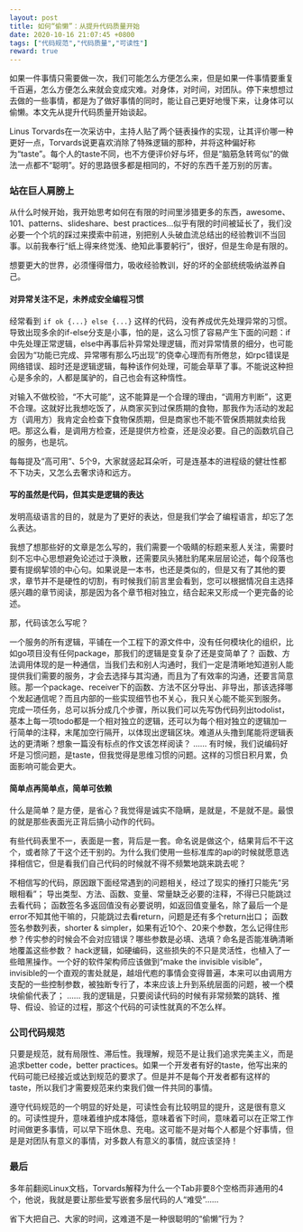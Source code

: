 ```yaml
---
layout: post  
title: 如何“偷懒”：从提升代码质量开始  
date: 2020-10-16 21:07:45 +0800
tags: ["代码规范","代码质量","可读性"]
reward: true
---
```


如果一件事情只需要做一次，我们可能怎么方便怎么来，但是如果一件事情要重复千百遍，怎么方便怎么来就会变成灾难。对身体，对时间，对团队。停下来想想过去做的一些事情，都是为了做好事情的同时，能让自己更好地慢下来，让身体可以偷懒。本文先从提升代码质量开始谈起。

Linus Torvards在一次采访中，主持人贴了两个链表操作的实现，让其评价哪一种更好一点，Torvards说更喜欢消除了特殊逻辑的那种，并将这种偏好称为“taste”。每个人的taste不同，也不方便评价好与坏，但是“脑筋急转弯似”的做法一点都不“聪明”。好的思路很多都是相同的，不好的东西千差万别的厉害。

### 站在巨人肩膀上

从什么时候开始，我开始思考如何在有限的时间里涉猎更多的东西，awesome、101、patterns、slideshare、best practices...似乎有限的时间被延长了，我们没必要一个个坑的踩过来摸索中前进，别把别人头破血流总结出的经验教训不当回事。以前我奉行“纸上得来终觉浅、绝知此事要躬行”，很好，但是生命是有限的。

想要更大的世界，必须懂得借力，吸收经验教训，好的坏的全部统统吸纳滋养自己。

#### 对异常关注不足，未养成安全编程习惯

经常看到 `if ok {...} else {...}` 这样的代码，没有养成优先处理异常的习惯。导致出现多余的if-else分支是小事，怕的是，这么习惯了容易产生下面的问题：if中先处理正常逻辑，else中再事后补异常处理逻辑，而对异常情景的细分，也可能会因为“功能已完成、异常哪有那么巧出现”的侥幸心理而有所倦怠，如rpc错误是网络错误、超时还是逻辑逻辑，每种该作何处理，可能会草草了事。不能说这种担心是多余的，人都是属驴的，自己也会有这种惰性。

对输入不做校验，“不大可能”，这不能算是一个合理的理由，“调用方判断”，这更不合理。这就好比我想吃饭了，从商家买到过保质期的食物，那我作为活动的发起方（调用方）我肯定会检查下食物保质期，但是商家也不能不管保质期就卖给我吧。那这么看，是调用方检查，还是提供方检查，还是没必要。自己的函数坑自己的服务，也是坑。

每每提及“高可用”、5个9，大家就竖起耳朵听，可是连基本的进程级的健壮性都不下功夫，又怎么去奢求诗和远方。

#### 写的虽然是代码，但其实是逻辑的表达

发明高级语言的目的，就是为了更好的表达，但是我们学会了编程语言，却忘了怎么表达。

我想了想那些好的文章是怎么写的，我们需要一个吸睛的标题来惹人关注，需要时刻不忘中心思想避免论述过于涣散，还需要凤头猪肚豹尾来层层论述，每个段落也要有提纲挈领的中心句。如果说是一本书，也还是类似的，但是又有了其他的要求，章节并不是硬性的切割，有时候我们前言里会看到，您可以根据情况自主选择感兴趣的章节阅读，那是因为各个章节相对独立，结合起来又形成一个更完备的论述。

那，代码该怎么写呢？

一个服务的所有逻辑，平铺在一个工程下的源文件中，没有任何模块化的组织，比如go项目没有任何package，那我们的逻辑是变复杂了还是变简单了？
函数、方法调用体现的是一种通信，当我们去和别人沟通时，我们一定是清晰地知道别人能提供我们需要的服务，才会去选择与其沟通，而且为了有效率的沟通，还要言简意赅。那一个package、receiver下的函数、方法不区分导出、非导出，那该选择哪个发起通信呢？而且内部的一些实现细节也不关心，我只关心能不能买到服务。
完成一项任务，总可以拆分成几个步骤，所以我们可以先写伪代码列出todolist，基本上每一项todo都是一个相对独立的逻辑，还可以为每个相对独立的逻辑加一行简单的注释，末尾加空行隔开，以体现出逻辑区块。难道从头撸到尾能将逻辑表达的更清晰？想象一篇没有标点的作文该怎样阅读？
……
有时候，我们说编码好坏是习惯问题，是taste，但我觉得是思维习惯的问题。这样的习惯日积月累，负面影响可能会更大。

#### 简单点再简单点，简单可依赖

什么是简单？是方便，是省心？我觉得是诚实不隐瞒，是就是，不是就不是。最恨的就是那些表面光正背后搞小动作的代码。

有些代码表里不一，表面是一套，背后是一套。命名说是做这个，结果背后不干这个，或者除了干这个还干别的。为什么我们使用一些标准库的api的时候就愿意选择相信它，但是看我们自己代码的时候就不得不频繁地跳来跳去呢？

不相信写的代码，原因跟下面经常遇到的问题相关，经过了现实的捶打只能先“另眼相看”；
导出类型、方法、函数、变量、常量缺乏必要的注释，不得已只能跳过去看代码；
函数签名多返回值没有必要说明，如返回值变量名，除了最后一个是error不知其他干嘛的，只能跳过去看return，问题是还有多个return出口；
函数签名参数列表，shorter & simpler，如果有近10个、20来个参数，怎么记得住形参？传实参的时候会不会对应错误？哪些参数是必填、选填？命名是否能准确清晰地覆盖这些参数？
hack逻辑，如硬编码，这些损失的不只是灵活性，也植入了一些暗黑操作。一个好的软件架构师应该做到“make the invisible visible”，invisible的一个直观的害处就是，越俎代庖的事情会变得普遍，本来可以由调用方支配的一些控制参数，被独断专行了，本来应该上升到系统层面的问题，被一个模块偷偷代表了；
……
我的逻辑是，只要阅读代码的时候有非常频繁的跳转、推导、假设、验证的过程，那这个代码的可读性就真的不怎么样。

### 公司代码规范

只要是规范，就有局限性、滞后性。我理解，规范不是让我们追求完美主义，而是追求better code，better practices。如果一个开发者有好的taste，他写出来的代码可能已经接近或达到规范的要求了。但是并不是每个开发者都有这样的taste，所以我们才需要规范来约束我们做一件共同的事情。

遵守代码规范的一个明显的好处是，可读性会有比较明显的提升，这是很有意义的。可读性提升，意味着维护成本降低，意味着省下时间，意味着可以在正常工作时间做更多事情，可以早下班休息、充电。这可能不是对每个人都是个好事情，但是是对团队有意义的事情，对多数人有意义的事情，就应该坚持！

### 最后

多年前翻阅Linux文档，Torvards解释为什么一个Tab非要8个空格而非通用的4个，他说，我就是要让那些爱写嵌套多层代码的人“难受”……

省下大把自己、大家的时间，这难道不是一种很聪明的“偷懒”行为？
